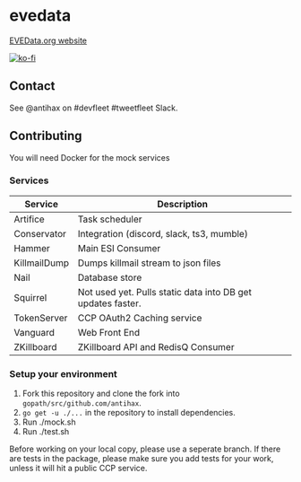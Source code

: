 # evedata


[EVEData.org website](https://www.evedata.org)


[![ko-fi](https://ko-fi.com/img/githubbutton_sm.svg)](https://ko-fi.com/O5O33VK5S)

## Contact

See @antihax on #devfleet #tweetfleet Slack.

## Contributing

You will need Docker for the mock services

### Services

| Service        | Description | 
| ------------- |-------------| 
| Artifice      | Task scheduler | 
| Conservator    | Integration (discord, slack, ts3, mumble) | 
| Hammer | Main ESI Consumer | 
| KillmailDump | Dumps killmail stream to json files |   
| Nail | Database store |  
| Squirrel | Not used yet. Pulls static data into DB get updates faster. |  
| TokenServer | CCP OAuth2 Caching service | 
| Vanguard | Web Front End|  
| ZKillboard | ZKillboard API and RedisQ Consumer |  


### Setup your environment

1. Fork this repository and clone the fork into `gopath/src/github.com/antihax`.
2. `go get -u ./...` in the repository to install dependencies.
3. Run ./mock.sh
4. Run ./test.sh

Before working on your local copy, please use a seperate branch.
If there are tests in the package, please make sure you add tests for your work, unless it will hit a public CCP service.
